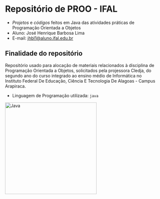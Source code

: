 # Repositório de PROO - IFAL
- *Projetos* e *códigos* feitos em Java das atividades práticas de Programação Orientada a Objetos 
- Aluno: José Henrique Barbosa Lima
- E-mail: jhbl1@aluno.ifal.edu.br

## Finalidade do repositório
Repositório usado para alocação de materiais relacionados à disciplina de Programação Orientada a Objetos, solicitados pela projessora Cledja, do segundo ano do curso integrado ao ensino médio de Informática no Instituto Federal De Educação, Ciência E Tecnologia De Alagoas - Campus Arapiraca.

- Linguagem de Programação utilizada: `java` 
<img src="https://user-images.githubusercontent.com/99278000/179435007-30abe8d5-336c-45a0-8bdd-69c575143f7f.png" alt="Java" width=300>
